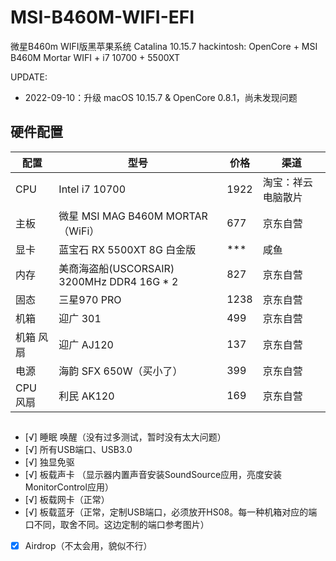 # MSI-B460M-WIFI-EFI
微星B460m WIFI版黑苹果系统 Catalina 10.15.7
hackintosh: OpenCore + MSI B460M Mortar WIFI + i7 10700 + 5500XT

UPDATE:
- 2022-09-10：升级 macOS 10.15.7 & OpenCore 0.8.1，尚未发现问题


## 硬件配置

| 配置 | 型号 | 价格 | 渠道 |
| ---- | ---- | --- | --- | 
| CPU | Intel i7 10700 | 1922 | 淘宝：祥云电脑散片 |
| 主板 | 微星 MSI MAG B460M MORTAR（WiFi）| 677 | 京东自营 |
| 显卡 | 蓝宝石 RX 5500XT 8G 白金版 | *** | 咸鱼 |
| 内存 | 美商海盗船(USCORSAIR) 3200MHz DDR4 16G * 2 | 827 | 京东自营 |
| 固态 | 三星970 PRO | 1238 | 京东自营 |
| 机箱 | 迎广 301 | 499 | 京东自营 |
| 机箱 风扇 | 迎广 AJ120 | 137 | 京东自营 |
| 电源 | 海韵 SFX 650W（买小了） | 399 | 京东自营 |
| CPU 风扇 | 利民 AK120 | 169 | 京东自营 |


##
+ [√] 睡眠 唤醒（没有过多测试，暂时没有太大问题）
+ [√] 所有USB端口、USB3.0
+ [√] 独显免驱
+ [√] 板载声卡 （显示器内置声音安装SoundSource应用，亮度安装MonitorControl应用）
+ [√] 板载网卡（正常）
+ [√] 板载蓝牙（正常，定制USB端口，必须放开HS08。每一种机箱对应的端口不同，取舍不同。这边定制的端口参考图片）
+ [x] Airdrop（不太会用，貌似不行）